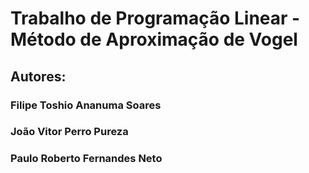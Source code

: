 # Trabalho de Programação Linear - Método de Aproximação de Vogel
## Autores: 
###         Filipe Toshio Ananuma Soares
###         João Vitor Perro Pureza
###         Paulo Roberto Fernandes Neto
 
